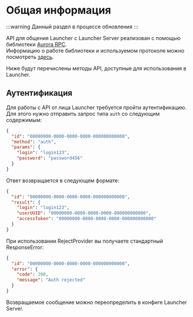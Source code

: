 # Общая информация

:::warning
Данный раздел в процессе обновления
:::

API для общения Launcher с Launcher Server реализован с помощью библиотеки [Aurora RPC](https://rpc.aurora-team.ru).\
Информацию о работе библиотеки и используемом протоколе можно посмотреть [здесь](https://rpc.aurora-team.ru/guide/introduction.html).

Ниже будут перечислены методы API, доступные для использования в Launcher.

## Аутентификация

Для работы с API от лица Launcher требуется пройти аутентификацию. Для этого нужно отправить запрос типа `auth` со следующим содержимым:

```json
{
  "id": "00000000-0000-0000-0000-000000000000",
  "method": "auth",
  "params": {
    "login": "login123",
    "password": "password456"
  }
}
```

Ответ возвращается в следующем формате:

```json
{
  "id": "00000000-0000-0000-0000-000000000000",
  "result": {
    "login": "login123",
    "userUUID": "00000000-0000-0000-0000-000000000000",
    "accessToken": "00000000-0000-0000-0000-000000000000"
  }
}
```

При использовании RejectProvider вы получаете стандартный ResponseError:

```json
{
  "id": "00000000-0000-0000-0000-000000000000",
  "error": {
    "code": 200,
    "message": "Auth rejected"
  }
}
```

Возвращаемое сообщение можно переопределить в конфиге Launcher Server.
